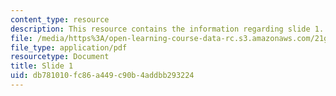 ```yaml
---
content_type: resource
description: This resource contains the information regarding slide 1.
file: /media/https%3A/open-learning-course-data-rc.s3.amazonaws.com/21g-401-german-i-fall-2008/db781010fc86a449c90b4addbb293224_MIT21G_401F08_group1.pdf
file_type: application/pdf
resourcetype: Document
title: Slide 1
uid: db781010-fc86-a449-c90b-4addbb293224
---
```

